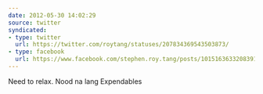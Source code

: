```yaml
---
date: 2012-05-30 14:02:29
source: twitter
syndicated:
- type: twitter
  url: https://twitter.com/roytang/statuses/207834369543503873/
- type: facebook
  url: https://www.facebook.com/stephen.roy.tang/posts/10151636332083912
---
```


Need to relax. Nood na lang Expendables